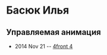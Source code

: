 # Басюк Илья

## Управляемая анимация
- 2014 Nov 21 -- [4front 4](https://youtu.be/abQ7mo1VHko)    
